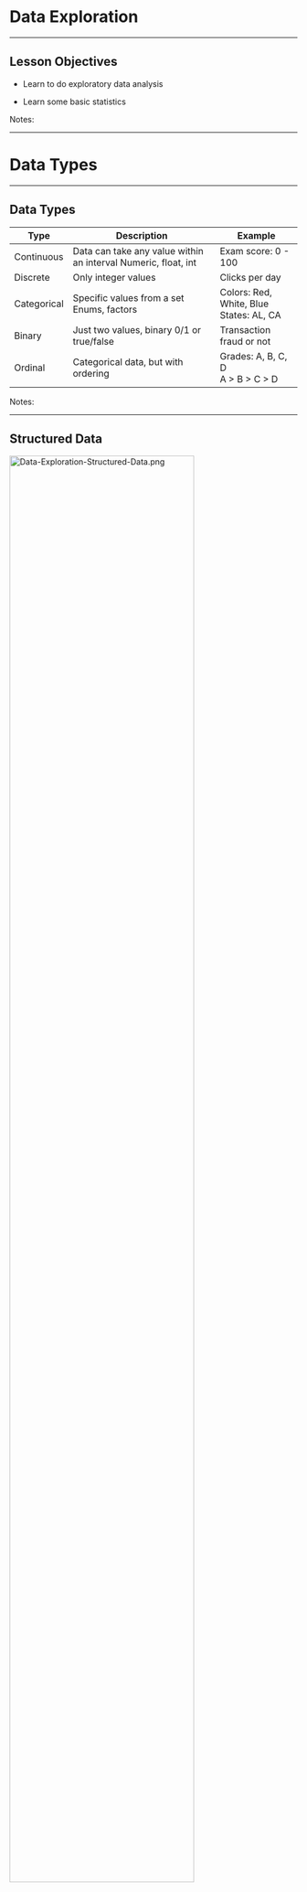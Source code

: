 # Data Exploration

---

## Lesson Objectives


 * Learn to do exploratory data analysis

 * Learn some basic statistics

Notes:

---

# Data Types
---

## Data Types

| Type    | Description                                                | Example                            |
|-------------|----------------------------------------------------------------|-----------------------------------------|
| Continuous  | Data can take any value within an interval Numeric, float, int | Exam score: 0  - 100                    |
| Discrete    | Only integer values                                            | Clicks per day                          |
| Categorical | Specific values from a set Enums, factors                      | Colors: Red, White, Blue <br/> States: AL, CA |
| Binary      | Just two values, binary 0/1 or true/false                      | Transaction fraud or not                |
| Ordinal     | Categorical data, but with ordering                            | Grades: A, B, C, D <br/> A > B > C > D        |

<!-- {"left" : 0.49, "top" : 2.5, "height" : 1, "width" : 16.52} -->

Notes:

---

## Structured Data

 <img src="../../assets/images/machine-learning/Data-Exploration-Structured-Data.png" alt="Data-Exploration-Structured-Data.png" style="width:80%;"/><!-- {"left" : 2.17, "top" : 2.76, "height" : 8.2, "width" : 13.16} -->


Notes:



---

# Statistics Primer
---

# Numerical Data Analysis
---

## Numerical Data Analysis


 * Analyze the following salary data.  
 [30k, 35k, 22k, 70k, 50k, 55k, 45k, 40k, 25k, 42k, 60k, 65k]

 * Sorting the data  
 [22k, 25k, 30k, 35k, 40k, 42k, 45k, 50k, 55k, 60k, 65k, 70k]

 * Min: 22k  
  Max: 70k  
 ==> Range o data: 22k to 70k

Notes:




---

## Mean (Average)

|               |                                                 |
|---------------|-------------------------------------------------|
| Mean          | Sum (values) / total number of samples          |
| Weighted Mean | Sum(values * weights) / total number of samples |

<!-- {"left" : 3.88, "top" : 1.89, "height" : 1.5, "width" : 9.75} -->


* [30k, 35k, 22k, 70k, 50k, 55k, 45k, 40k, 25k, 42k, 60k, 65k]
*  **Average / Mean** = Total sum of all salaries /  (number of salaries )  
 = (30k +  35k +  22k + 70k + 50k +  55k +  45k +  40k + 25k + 42k + 60k + 65k)  /  12  
 = 44.9k
* Mean is denoted by  x&#772;

<img src="../../assets/images/formulas-equations/mean-1.png"  style="width:50%;float:left"/><!-- {"left" : 9.33, "top" : 6.9, "height" : 2.45, "width" : 7.82} -->


<img src="../../assets/images/formulas-equations/mean-weighted-2.png" style="width:40%;float:right;"/><!-- {"left" : 9.84, "top" : 9.91, "height" : 1.42, "width" : 6.8} -->





Notes:



---

## Outliers & Trimmed Mean

|                                   |                                                                                                                                                                                                                                                                                                                                                                             |
|-----------------------------------|-----------------------------------------------------------------------------------------------------------------------------------------------------------------------------------------------------------------------------------------------------------------------------------------------------------------------------------------------------------------------------|
| Outliers                          | Extreme values. These influence plain mean. <br/>e.g. When Bill Gates walks into a bar, everyone's net worth goes up by few 100s of millions!                                                                                                                                                                                                                                    |
| Trimmed Mean       Truncated Mean | Take mean, after dropping a number of extreme values from the bottom and top. <br/>   10% Trimmed Mean drops 10% of largest and 10% of smallest values and calculates mean in remaining 80% of data. <br/> Used in competition scoring, to avoid one judge influencing the outcome.<br/> Example:  [ 5,  6, 7,  8,  10] <br/>Mean = sum(5+6+7+8+10) / 5 = 7.2 <br/>Trimmed Mean = sum (6,7,8) / 3 = 7 |

<!-- {"left" : 1.14, "top" : 2.5, "height" :1, "width" : 15.22} -->


Notes:



---

## Outliers / Trimmed Mean Example

 * Consider this annual income data (note the outliers in low end and high end)  
 [ <mark>5k</mark>, 40k, 42k, 45k, 50k, 55k, 60k, 65k, 70k, <mark>400k</mark> ]

 * Mean income, considering all data  
 = (5 + 40 + 42 + 45 + 50 + 55 + 60 + 65 + 70 + 400) / 10  
 =  **83.2**

* 10% trimmed mean  
==> drop lowest 10% (5k)   
==> drop highest 10% (400k)  
= (40+42+45+50+55+60+65+70)/8  
= **53.4**

* As you can see, trimmed mean helps us deal with outliers

Notes:

http://www.cabrillo.edu/~evenable/ch03.pdf


---

## Median (≠ Mean!)
* Median is the middle/center point of sorted data

* Example, find median of  
  [50k, 55k, 40k, 42k, 45k, 65k, 70k, 75k, 60k]

* First sort the data  
[40k, 42k, 45k, 50k, 55k, 60k, 65k, 70k, 75k]

* Find middle point :  
[40k, 42k, 45k, 50k, **55k**, 60k, 65k, 70k, 75k]

* If there are even number of records:  
[40k, 42k, 45k, 50k, **55k**, **60k**, 65k, 70k, 75k, 80k]

* Median is average of both middle numbers :  
(55k + 60k)/2 = **57.5k**

Notes:

http://www.cabrillo.edu/~evenable/ch03.pdf

---




## Median, Mean and Outliers

  * Consider this dataset  
  [40k, 42k, 45k, 50k, 55k, 60k, 65k, 70k]

  * Mean / Average  
  = (40 + 42 + 45 + 50 + 55 + 60 + 65 + 70 ) / 8   
  = 53.4

  * Median  
  = (50 + 55) / 2   
  = 52.5

<img src="../../assets/images/machine-learning/Data-Exploration-Median-Mean-Outliers.png" alt="Data-Exploration-Median-Mean-Outliers.png" style="max-width:80%;"/><!-- {"left" : 0.85, "top" : 4.25, "height" : 2.65, "width" : 10.12} -->


Notes:


---

## Median, Mean and Outliers

* Now introduce an outlier (400k)  
  [40k, 42k, 45k, 50k, 55k, 60k, 65k, 70k, **400k** ]
* Mean (average)  
  = (40k +  42k +  45k +  50k +  55k +  60k +  65k +  70k +  400k ) / 9  
  = 91.89
* Median = 55

<img src="../../assets/images/machine-learning/Data-Exploration-Median-Mean-Outliers2.png" alt="Data-Exploration-Median-Mean-Outliers2.png" style="max-width:80%;"/><!-- {"left" : 10.15, "top" : 5.73, "height" : 1.97, "width" : 7.18} -->

<br/>
<br/>

* So **median** is less influenced by outliers
* This is why we hear 'median' used in news stories
    - '**Median** house price in San Jose is 1 M'

Notes:


---

## Mean: Sample Code ( R )


```R
a = c (5,40,42,45,50,55,60,65,70,400)

summary(a)
#   Min. 1st Qu.  Median    Mean 3rd Qu.    Max.
#    5.00   42.75   52.50   83.20   63.75  400.00

mean(a)
# 83.2

median(a)
# 52.5

## trimmed mean
mean(a, trim=0.1)
# 53.375

```
<!-- {"left" : 0.85, "top" : 2.5, "height" : 5.26, "width" : 11.09} -->


Notes:




---

## Mean: Sample Code (Python)

```python
import numpy as np
import pandas as pd
from scipy import stats

a = np.array([5,40,42,45,50,55,60,65,70,400])
# [ 5 40 42 45 50 55 60 65 70 400]

np.mean(a)
# 83.2

stats.trim_mean(a,0.1)) # 10%
# 53.375*  

np.median(a)
# 52.5*  
```
<!-- {"left" : 0.85, "top" : 2.5, "height" : 5.49, "width" : 10.73} -->

Notes:




---

## Variability  / Dispersion


 * Consider sample annual incomes from two cities.

 * City1 = [ 30k, 32k, 35k, 40k, 45k, 48k, 50k ]   
   City2 = [ 10k, 15k, 20k, 40k, 60k, 65k, 70k ]

 * Mean for both datasets is  **40k**

 * But it doesn't tell the whole story

 * City2 data is more widely 'dispersed' than City1

<img src="../../assets/images/machine-learning/standard-deviation-1.png" style="max-width:80%;"/><!-- {"left" : 2.72, "top" : 7.49, "height" : 3.73, "width" : 12.06} -->


Notes:



---

## Measuring Variability / Dispersion

| Term | Description | Also known as |
|----------------------|-----------------------------------------------------------------------------------------------------------------------|-------------------------------|
| Range | Largest Value - Smallest Value | spread |
| Deviations | Difference between estimated value and actual value | Residuals  , errors |
| Variance | Sum(squared deviations from mean) / N <br/> N = number of samples | Mean-squared-error, MSE, S<sup>2</sup/> |
| **Standard deviation** | Square root of variance. (most used measurement of dispersion) | l2-norm, Euclidean norm |
| Percentile | The value such that P percent of the values take on this value or less and (100-P) percent take on this value or more | quantile |
| Interquartile range | The difference between the 75th percentile and the 25th percentile | IQR |

<!-- {"left" : 0.72, "top" : 2, "height" : 1, "width" : 16.06} -->

Notes:



---

## Variance  -  S<sup>2</sup> , σ<sup>2</sup>,  var(x)

* Measures how far apart the data is spread out from their mean
* Symbols: **S<sup>2</sup>** , **σ<sup>2</sup>**,  **var(x)**
* Method:
    - Find differences from Xi and mean (μ)
    - Square it
    - Add them all up
    - Divide by number of observations (N)

<img src="../../assets/images/formulas-equations/variance-1.png"  style="width:40%;"/><!-- {"left" : 9.42, "top" : 3.92, "height" : 2.23, "width" : 7.77} -->



* Properties
    - Variance is positive or zero (since we are squaring the diff)
    - If Variance of a dataset is zero, they all have the same value

Notes:
* Formula credit : Wikipedia (creative commons): https://en.wikipedia.org/wiki/Variance

---
## Standard Deviation (SD): σ  (sigma)

* SD is the most used measure of dispersion
* Measures how closely data values are clustered around mean
* Lower SD means values are closely clustered around mean
* Higher SD indicates larger dispersion

**Variance & standard deviation** ( μ is mean )  

<img src="../../assets/images/formulas-equations/variance-1.png"  style="width:40%;"/><!-- {"left" : 4.86, "top" : 6.47, "height" : 2.24, "width" : 7.78} -->



<img src="../../assets/images/formulas-equations/standard-deviation-1.png"  style="width:40%;"/><!-- {"left" : 4.25, "top" : 9.15, "height" : 2.04, "width" : 8.99} -->




Notes:

---

## Variability / Dispersion

<img src="../../assets/images/machine-learning/standard-deviation-2.png" style="max-width:80%;"/><!-- {"left" : 2.14, "top" : 4.32, "height" : 3.64, "width" : 13.22} -->


---

## Standard Deviation : Sample Code (R)

```r
city1 = c(30,32,35,40,45,48,50)
city2 = c(10,15,20,40,60,65,70)

mean(city1)
# 40

mean(city2)
# 40

var(city1)
# 63

var(city2)
# 641.6667

sd(city1)
# 7.937254

sd(city2)
# 25.33114
```
<!-- {"left" : 0.85, "top" : 2.34, "height" : 8.16, "width" : 8.72} -->

Notes:




---

## Standard Deviation : Sample Code (Python)

```python
import numpy as np
import pandas as pd
from scipy import stats

city1 = np.array([30,32,35,40,45,48,50])
city2 = np.array([10,15,20,40,60,65,70])

### Mean
np.mean(city1)     # 40.0
np.mean(city2)     # 40.0  

### variance
np.var(city1)    # 54.0
np.var(city2)    # 550.0 <- much larger than var(city1)

### Standard Deviation
np.std(city1)    # 7.34846922835
np.std(city2)    # 23.4520787991 <-- larger than sd(city1)  
```
<!-- {"left" : 0.85, "top" : 2.73, "height" : 6.61, "width" : 13.72} -->

 Notes:




---

## Quartiles


 * Quartiles are summary measures that divide the ranked (sorted) data into four equal parts
 * First quartile @ 25% mark = Q1 = 25th percentile
 * Second quartile @ 50% mark = Q2 = 50th percentile
     - Equals to median'
 * Third quartile @ 75% mark = Q3 = 75th percentile
 * IQR = distance between Q3 and Q1

<img src="../../assets/images/machine-learning/Data-Exploration-Quartiles-0.png" alt="Data-Exploration-Quartiles-0.png" style="width:30%;"/><!-- {"left" : 9.35, "top" : 5.43, "height" : 6.33, "width" : 7.67} -->


Notes:


---

## Quartiles


 * Income data (sorted):  
 [22k, 25k, 30k, 35k, 40k, 42k, 45k, 50k, 55k, 60k, 65k, 70k]

 * Approximately 25% of data is below Q1
 75% is more than Q1

<img src="../../assets/images/machine-learning/Data-Exploration-Quartiles-1.png" alt="Data-Exploration-Quartiles-1.png" style="width:100%;"/><!-- {"left" : 1.83, "top" : 5.72, "height" : 3.37, "width" : 13.83} -->



Notes:



---

## Quartiles: Sample Code ( R )


```r
a  = c (5,40,42,45,50,55,60,65,70,400)

summary(a)
#   Min. 1st Qu.  Median    Mean 3rd Qu.    Max.
#    5.00   42.75   52.50   83.20   63.75  400.00

quantile(a)
#    0%    25%    50%    75%   100%
#   5.00  42.75  52.50  63.75 400.00

quantile(a)["25%"]  
# 25%
# 42.75

IQR(a)
# 21

```
<!-- {"left" : 0.85, "top" : 2.51, "height" : 6.07, "width" : 12.05} -->


Notes:


---

## Quartiles: Sample Code (Python)

```python
import numpy as np

a = np.array([5,40,42,45,50,55,60,65,70,400])

# 20 pc
print (np.percentile(a, 20))
# 41.6

# q1, q2, q3
print (np.percentile(a, [25, 50, 75]))
# [ 42.75 52.5  63.75]  
```
<!-- {"left" : 0.85, "top" : 2.4, "height" : 4.84, "width" : 12.6} -->

Notes:


---

## Percentiles

 * Percentiles are summary measures that divide the ranked (sorted) data into 100 equal parts

 * k% of values  < Pk <  (100-k) % of values

 * 95th  percentile: P95

     - 95% of data below this point

     - 5% of data above this point

<img src="../../assets/images/machine-learning/Data-Exploration-Percentiles-0.png" alt="Data-Exploration-Percentiles-0.png" style="width:80%;"/><!-- {"left" : 2.45, "top" : 6.81, "height" : 3.17, "width" : 12.6} -->


Notes:



---

## Calculating Percentiles Example

 * Income data (sorted): 
 [22k, 25k, 30k, 35k, 40k, 42k, 45k, 50k, 55k, 60k, 65k, 70k]

 * Finding k percentile  point = k * N / 100 <br/>
 N = number of data points = 12

 * Find 30th percentile point: <br/>
 = 30 * 12 / 100 = 3.6th item = 4th item (approx) <br/>
 = 35k <br/>
 = 30% of data is below 35k<br/>

 * Finding percentile rank k <br/>
 = number of values less than Xk * 100 / N (N number of items)

 * What is the percentile rank of income 52k <br/>
 = number of items less than 52k / 12 * 100 <br/>
 = 8/12 * 100 <br/>
 = 66.67%

Notes:



---

## Percentiles: Sample Code (R)

```r
income = c(22, 25, 30, 35, 40, 42, 45, 50, 55, 60, 65, 70)

# find 30th percentile
quantile(income, c(0.3))
# 36.5
# 36.5k is the 30th percentile

# what percentile is income 52k
ecdf(income)(52)
# 0.6666667
# 52k is at 66.67%


```
<!-- {"left" : 0.85, "top" : 2.59, "height" : 4.73, "width" : 15.52} -->


Notes:




---

## Percentiles Sample Code (Python)

```python
import numpy as np
a = np.array([5,40,42,45,50,55,60,65,70,400])

# 20 pc
print (np.percentile(a, 20))
# 41.6

# q1, q2, q3
print (np.percentile(a, [25, 50, 75]))
# [ 42.75 52.5  63.75]  
```
<!-- {"left" : 0.85, "top" : 2.43, "height" : 4.23, "width" : 11.98} -->

Notes:




---

# Relationship Between Two Variables

---
# Covariance

---
## Covariance

 <img src="../../assets/images/machine-learning/Data-Exploration-Covariance-0.png" alt="Data-Exploration-Covariance-0.png" style="width:40%;float:right;"/><!-- {"left" : 10.77, "top" : 1.89, "height" : 5.49, "width" : 6.56} -->


* Variance, and Standard Deviation measures the data dispersion in a SINGLE variable

* How can we tell if two variables  X & Y are related

* Here we see positive trend between Netflix stock price and Google stock pricing.
 When one goes up, other one goes up too



Notes:



---

## Covariance Formula

<img src="../../assets/images/formulas-equations/covariance-1.png" style="width:60%;"/><!-- {"left" : 2.9, "top" : 3.76, "height" : 6.18, "width" : 11.7} -->


Notes:

Image credit (Creative commons)  : Ncalculators (http://ncalculators.com/statistics/covariance-calculator.htm)


---

## Covariance Example

<img src="../../assets/images/machine-learning/Data-Exploration-Covariance-Example.png" alt="Data-Exploration-Covariance-Example.png" style="width:70%;"/><!-- {"left" : 2.98, "top" : 3.03, "height" : 7.65, "width" : 11.53} -->



Notes:

Image credit thanks to :  https://www.youtube.com/watch?v=xGbpuFNR1ME


---

## Covariance Example

<img src="../../assets/images/machine-learning/Data-Exploration-Covariance-Example2.png" alt="Data-Exploration-Covariance-Example2.png" style="width:80%;"/><!-- {"left" : 2.74, "top" : 2.95, "height" : 6.49, "width" : 12.02} -->


Notes:

Image credit thanks to :  https://www.youtube.com/watch?v=xGbpuFNR1ME



---

## Covariance Summary


 * We only care about the positive / negative / zero of covariance

     - Positive means, both variables move in the same direction
     - Negative => they move in opposite direction
     - Zero => no relation



 * We don't care about the actual number (could be 2.3  or 2300) of covariance

     - It does NOT indicate the strength of the relationship

     - It has no upper / lower bound - it is not standardized

     - That is done by  **Correlation**  (later)

Notes:



---

# Correlation

---

## Correlation / Pearson Correlation Coefficient (r)


 * Measures  **strength and direction of linear relationship** between two variables
 * Also known as  **Pearson Correlation Coefficient** (in honor of its developer Karl Pearson)
 * Values between  -1 and +1   (standardized)(-1 <= r <= +1)
 * If X & Y are positively related, r will be close +1
     - When X goes up Y goes up too
     - E.g. When 'years of experience' goes up 'salary' goes up too
 * If X & Y are negatively related,  r will be close to -1
     - When X goes up Y goes down
     - E.g. ??? (quiz for class)
 * If no correlation between X & Y , then r will be close to 0





Notes:

- https://mathbits.com/MathBits/TISection/Statistics2/correlation.htm
- http://www.r-tutor.com/elementary-statistics/numerical-measures/correlation-coefficient
- https://en.wikipedia.org/wiki/Correlation_coefficient


---

## Correlation Coefficient


 *  **Perfect correlation** occurs when

     - r = -1  (negative)

     - r = +1  (positive)

     - This is when the data points all lie in straight line (regression line!)

 * A correlation |r| >= 0.8 is considered  **strong**

 * A correlation |r| < 0.5  is considered  **weak**.

 <img src="../../assets/images/machine-learning/Data-Exploration-Correlation-Coefficient--0.png" alt="Data-Exploration-Correlation-Coefficient--0.png" style="width:50%;"/><!-- {"left" : 4.21, "top" : 6.62, "height" : 4.04, "width" : 9.07} -->



Notes:




---

## Covariance vs. Correlation

| Covariance | Correlation |
|-----------------------------------------------------------------------------------------------------|---------------------------------|
| Measures linear relationship between two variables | (ditto) |
| Provides the **DIRECTION** (positive / negative  /  zero) of the linear relationship between 2 variables | Provides **DIRECTION** and **STRENGTH** |
| No upper / lower bound.  Not standardized | Between -1 and +1  standardized |

<!-- {"left" : 1.09, "top" : 2.5, "height" : 1, "width" : 15.33} -->

Notes:



---

## Correlation Patterns

<img src="../../assets/images/machine-learning/Data-Exploration-Correlaion-Patterns.png" alt="Data-Exploration-Correlaion-Patterns.png" style="width:100%;"/><!-- {"left" : 1.56, "top" : 4.16, "height" : 3.96, "width" : 14.38} -->



Notes:



---

## Correlation Formula

<img src="../../assets/images/formulas-equations/correlation-1.png"  style="width:60%;"/><!-- {"left" : 3.72, "top" : 3.99, "height" : 4.16, "width" : 10.05} -->


Notes:

Image credit to : Think calculator  (http://www.thinkcalculator.com/statistics/correlation-coefficient-calculator.php)


---

## Correlation Summary


 * Correlation is NOT Causation

 * Two independent variables can have mathematical correlation, but have NO sensible connection / correlation in real life

 * E.g.: Number of cars sold  vs  number of pets adopted

Notes:



---

##  Correlation Code ( R )

```r
bill = c(50,30,60,40,65,20,10,15,25,35)
tip = c(12,7,13,8,15,5,2,2,3,4)

cor(bill, tip)
# [1] 0.9522154 ## strong correlation!
```
<!-- {"left" : 0.85, "top" : 2.5, "height" : 2.76, "width" : 12.55} -->

Notes:




---

##  Correlation  Code (Python)

```python
import** numpy as  np
import  pandas  as  pd

bills = np.array([50,30,60,40,65,20,10,15,25,35])
tips = np.array([12,7,13,8,15,5,2,2,3,4])

# correlation
p.corrcoef(bills,tips)
# array([[ 1.    , 0.95221535],
#        [ 0.95221535, 1.      ]])
```
<!-- {"left" : 0.85, "top" : 2.5, "height" : 4.32, "width" : 13.23} -->

Notes:




---

# Covariance/Correlation Matrix

---
## Covariance Matrix


 * When we have more than two variables we create a covariance matrix

 * The **diagonal is simply Variance** of that variable  
`cov(x1,x1) = variance(x1)`

 * The matrix is  **symmetric**,   
 `cov(x1,x2)  = cov(x2,x1)`

 <img src="../../assets/images/machine-learning/covariance-matrix-1.png"  style="max-width:60%;"/><!-- {"left" : 3.74, "top" : 5.68, "height" : 5.22, "width" : 10.02} -->



Notes:

---

## Correlation Matrix

* The diagonal cells are **1.0**  
Each variable is perfectly correlated with itself

<img src="../../assets/images/machine-learning/correlation-matrix-1.png"  style="width:60%;"/> <!-- {"left" : 3.57, "top" : 4.99, "height" : 5.34, "width" : 10.36} -->




---

##  Correlation Matrix Code ( R )

<img src="../../assets/images/machine-learning/covariance-matrix-1.png" alt="covariance-matrix-1.png" style="width:40%;float:right;"/><!-- {"left" : 9.96, "top" : 2, "height" : 3.74, "width" : 7.2} -->



```R
a <- c(1,2,3,4,5,6)
b <- c(2,3,5,6,1,9)
c <- c(3,5,5,5,10,8)
d <- c(10,20,30,40,50,55)
e <- c(7,8,9,4,6,10)

m <- cbind(a,b,c,d,e)
m

cor_matrix = cor(m)
cor_matrix
```
<!-- {"left" : 0.85, "top" : 2, "height" : 3.58, "width" : 5.56} -->

<br/>

- Which of the variables are strongly correlated?

<img src="../../assets/images/machine-learning/Data-Exploration--Covariance-Matrix-Code-R--1.png" alt="Data-Exploration--Covariance-Matrix-Code-R--1.png" style="width:60%;"/><!-- {"left" : 4.42, "top" : 8.18, "height" : 3.17, "width" : 8.67} -->


Notes:




---

##  Correlation Matrix Code (Python)

```python
import numpy as np

a = np.array([1,2,3,4,5,6])
b = np.array([2,3,5,6,1,9])
c = np.array([3,5,5,5,10,8])
d = np.array([10,20,30,40,50,55])
e = np.array([7,8,9,4,6,10])

m = np.vstack([a,b,c,d,e])
print(m)

print(np.corrcoef(m))
```
<!-- {"left" : 0.85, "top" : 2.33, "height" : 4.01, "width" : 7.32} -->

```
# output : m
[[ 1  2  3  4  5  6]
 [ 2  3  5  6  1  9]
 [ 3  5  5  5 10  8]
 [10 20 30 40 50 55]
 [ 7  8  9  4  6 10]]
```
<!-- {"left" : 0.85, "top" : 6.61, "height" : 2.24, "width" : 5.14} -->

```
# output: correlation matrix
       a             b           c           d           e
a [[ 1.          0.54470478 0.84515425  0.99607842  0.09897433]
b [ 0.54470478  1.          0.05370862  0.49341288  0.38786539]
c [ 0.84515425  0.05370862  1.          0.86126699  0.07319251]
d [ 0.99607842  0.49341288  0.86126699  1.          0.03538992]
e [ 0.09897433  0.38786539  0.07319251  0.03538992  1.        ]]
```
<!-- {"left" : 0.85, "top" : 9.2, "height" : 2.18, "width" : 11.71} -->

Notes:


---

## Covariance Matrix Applications


 * Financial economics

     - Figure our relationships with different stocks

 * Principal Component Analysis (PCA)
 This will be covered in PCA section

Notes:



---

## Data Analytics With R / Python


 *  **Ends here**

 * Jump off to **data-analytics-R/slides/Analytics.pptx**

Notes:



---

## Lab Preparation for Machine Learning Class


 * Please follow instructions in **Labs-Prep.md**

Notes:



---

## Optional Lab: Basic Numpy, Pandas


 *  **Overview:** Get familiar with Numpy and Pandas

 *  **Approximate time:** 10 mins

 *  **Instructions:**

     -  Numpy

     -  Pandas

Notes:




---

## Optional Lab: Statistics


 *  **Overview:** Learn basic statistics functions

 *  **Approximate time:** 10 mins

 *  **Instructions:**

     -  **Basics/stats**

     - Follow appropriate instructions for  R / Python / Spark

Notes:




---

# Visualizing Data

---

## Visualizing Data

| Method | Description |
|-----------------|-------------------------------------------------------------|
| Boxplot | A quick way to visualize the data |
| Frequency table | Count number of data points that fall into intervals (bins) |
| Histogram | Plot of frequency table |
| Density plot | Smoothed version of histogram (Kernel Density Estimate) |

<!-- {"left" : 1.08, "top" : 2.5, "height" : 1, "width" : 15.35} -->

Notes:



---

## Boxplot / Box-and-Whisker Plot


 * Boxplot displays 5 measures: min, Q1, Q2 (median), Q3, max

 * Smallest / Largest values are measured within upper/lower fences

 * Fences are 1.5 times IQR

 * Income data (sorted):  
 [22k, 25k, 30k, 35k, 40k, 42k, 45k, 50k, 55k, 60k, 65k, 70k]

<img src="../../assets/images/machine-learning/Data-Exploration-Boxplot-Box-and-Whisker-Plot-0.png" alt="Data-Exploration-Boxplot-Box-and-Whisker-Plot-0.png" style="width:40%;"/><!-- {"left" : 4.95, "top" : 5.54, "height" : 4.88, "width" : 7.6} -->


Notes:



---

## Boxplot: Sample Code (R)


```r
income = c(22, 25, 30, 35, 40, 42, 45, 50, 55, 60, 65, 70)

bp = boxplot(income)
```
<!-- {"left" : 0.85, "top" : 2.5, "height" : 1.4, "width" : 12.68} -->

<img src="../../assets/images/machine-learning/Data-Exploration-BoxPlot-Sample-Code-R--0.png" alt="Data-Exploration-BoxPlot-Sample-Code-Python--0.png" style="width:40%;"/><!-- {"left" : 5.64, "top" : 4.8, "height" : 5.07, "width" : 7.89} -->


Notes:




---

## Boxplot: Sample Code (Python)

```python
%matplotlib inline
import numpy as np
import matplotlib.pyplot as plt

salaries = np.array([22, 25, 30, 35, 40, 42, 45, 50, 55, 60, 65, 70])

plt.boxplot(salaries)
```
<!-- {"left" : 0.85, "top" : 2.5, "height" : 2.51, "width" : 14.31} -->


<img src="../../assets/images/machine-learning/Data-Exploration-Boxplot-Box-and-Whisker-Plot-0.png"  style="width:50%;"/><!-- {"left" : 4.67, "top" : 5.88, "height" : 5.25, "width" : 8.17} -->




Notes:




---

## Histogram ( R )


* Histogram counts data points per bin

```r
income = c(22, 25, 30, 35, 40, 42, 45, 50, 55, 60, 65, 70)
hist(income)
```
<!-- {"left" : 0.85, "top" : 2.98, "height" : 1.1, "width" : 13.3} -->

<img src="../../assets/images/machine-learning/Data-Exploration-Histogram-R--0.png" alt="Data-Exploration-Histogram-R--0.png" style="width:50%;"/><!-- {"left" : 4.93, "top" : 5.39, "height" : 6.2, "width" : 7.64} -->



Notes:



---

## Histogram (Python)

 * Histogram counts data points per bin

```python
%matplotlib inline
import pandas as pd
import numpy as np
import matplotlib.pyplot as plt

salaries = np.array([22, 25, 30, 35, 40, 42, 45, 50, 55, 60, 65, 70])

plt.hist(salaries, rwidth=0.7)

```
<!-- {"left" : 0.85, "top" : 2.9, "height" : 2.68, "width" : 13.76} -->


<img src="../../assets/images/machine-learning/Data-Exploration-Histogram-Python--0.png" alt="Data-Exploration-Histogram-Python--0.png" style="width:50%;"/><!-- {"left" : 4.8, "top" : 6.25, "height" : 5.07, "width" : 7.9} -->



Notes:



---

## Scatter Plot (Python)

```python
%matplotlib inline
import numpy as np
import matplotlib.pyplot as plt

bills = np.array([50,30,60,40,65,20,10,15,25,35])
tips= np.array([12,7,13,8,15,5,2,2,3,4])

plt.xlabel("bill amount")
plt.ylabel("tip")
plt.scatter(bills, tips)

```
<!-- {"left" : 0.85, "top" : 2.59, "height" : 4.06, "width" : 12.44} -->


<img src="../../assets/images/machine-learning/Data-Exploration-Scatter-Plot-Python--0.png" alt="Data-Exploration-Scatter-Plot-Python--0.png" style="width:60%;"/><!-- {"left" : 4.15, "top" : 6.94, "height" : 4.61, "width" : 9.21} -->




Notes:

---

## Lab: Visualizing Basics

* **Overview:**
    - Learn basic plot functions

* **Approximate times:**
    - 10 mins

* **Instructions:**
    - **basic/visualizing**
    - Follow appropriate instructions for  R / Python / Spark

---


## To Instructor

* Option 1: STOP here, if continuing onto **`ML-Concepts`**

* Option 2: continue to next 2 labs, if this is standalone module

Notes:

---

## (Optional) Lab: Exploring Dataset

* **Instructor**
    - If covering ML-Concepts, do this at the end of Part-1 ML-Concepts
    - Demo this lab on screen first, and explain the results

* **Overview:**  
    - Explore a dataset

* **Approximate Time:**
    - 10 - 15 mins

* **Instructions:**
    - **'exploration/explore-house-sales'**

Notes:

---

## (Optional) Lab: Visualizing House Sales

* **Overview:**
    - Visualize house-sales dataset

* **Approximate Time:** 
    - 10 - 15 mins

* **Instructions:**
    - **exploration/visualize-house-sales**

* **To Instructor:** 
    - Demo this lab on screen first, and explain the results

Notes:

---


## Further Reading

* "Practical Statistics for Data Scientists"O'Reilly books

* http://www.cabrillo.edu/~evenable/ch03.pdf

* Fantastic YouTube video series on Statistics by Brandon Foltz

    - Covariance:  https://www.youtube.com/watch?v=xGbpuFNR1ME

    - Correlation: https://www.youtube.com/watch?v=4EXNedimDMs  

    - Covariance Matrix: https://www.youtube.com/watch?v=locZabK4Als

Notes:

---

## Review and Q&A

<img src="../../assets/images/icons/q-and-a-1.png" style="width:20%;float:right;" /><!-- {"left" : 13.07, "top" : 1.89, "height" : 2.69, "width" : 3.63} -->

* Let's go over what we have covered so far

* Any questions?

<img src="../../assets/images/icons/quiz-icon.png" style="width:40%;" /><!-- {"left" : 4.62, "top" : 4.8, "height" : 5.53, "width" : 8.31} -->
